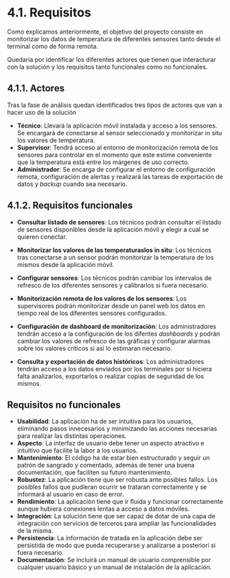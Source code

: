 # 4.1. Requisitos

Como explicamos anteriormente, el objetivo del proyecto consiste en monitorizar los datos de temperatura de diferentes sensores tanto desde el terminal como de forma remota. 

Quedaría por identificar los diferentes actores que tienen que interacturar con la solución y los requisitos tanto funcionales como no funcionales.


## 4.1.1. Actores

Tras la fase de análisis quedan identificados tres tipos de actores que van a hacer uso de la solución

- **Técnico**: Llevará la aplicación móvil instalada y acceso a los sensores. Se encargará de conectarse al sensor seleccionado y monitorizar in situ los valores de temperatura.
- **Supervisor**: Tendrá acceso al entorno de monitorización remota de los sensores para controlar en el momento que este estime conveniente que la temperatura está entre los márgenes de uso correcto.
- **Administrador**: Se encarga de configurar el entorno de configuración remota, configuración de alertas y realizará las tareas de exportación de datos y *backup* cuando sea necesario.


## 4.1.2. Requisitos funcionales

- **Consultar listado de sensores**: Los técnicos podrán consultar el listado de sensores disponibles desde la aplicación móvil y elegir a cual se quieren conectar.

- **Monitorizar los valores de las temperaturaslos in situ**: Los técnicos tras conectarse a un sensor podrán monitorizar la temperatura de los mismos desde la aplicación móvil.

- **Configurar sensores**: Los técnicos podrán cambiar los intervalos de refresco de los diferentes sensores y calibrarlos si fuera necesario.

- **Monitorización remota de los valores de los sensores**: Los supervisores podrán monitorizar desde un panel web los datos en tiempo real de los diferentes sensores configurados.

- **Configuración de dashboard de monitorización**: Los administradores tendrán acceso a la configuración de los difentes *dashboards* y podrán cambiar los valores de refresco de las gráficas y configurar alarmas sobre los valores críticos si así lo estimaran necesario.

- **Consulta y exportación de datos históricos**: Los administradores tendrán acceso a los datos enviados por los terminales por si hiciera falta analizarlos, exportarlos o realizar copias de seguridad de los mismos.
    

## Requisitos no funcionales

- **Usabilidad**: La aplicación ha de ser intuitiva para los usuarios, eliminando pasos innecesarios y minimizando las acciones necesarias para realizar las distintas operaciones.
- **Aspecto**: La interfaz de usuario debe tener un aspecto atractivo e intuitivo que facilite la labor a los usuarios.
- **Mantenimiento**: El código ha de estar bien estructurado y seguir un patrón de sangrado y comentado, además de tener una buena documentación, que faciliten su futuro mantenimiento.
- **Robustez**: La aplicación tiene que ser robusta ante posibles fallos. Los posibles fallos que pudieran ocurrir se trataran correctamente y se informará al usuario en caso de error.
- **Rendimiento**: La aplicación tiene que ir fluida y funcionar correctamente aunque hubiera conexiones lentas a acceso a datos móviles.
- **Integración**: La solución tiene que ser capaz de dotar de una capa de integración con servicios de terceros para ampliar las funcionalidades de la misma.
- **Persistencia**: La información de tratada en la aplicación debe ser persistida de modo que pueda recuperarse y analizarse a posteriori si fuera necesario.
- **Documentación**: Se incluirá un manual de usuario comprensible por cualquier usuario básico y un manual de instalación de la aplicación.